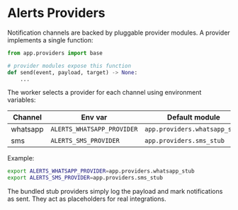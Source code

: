 # Alerts Providers

Notification channels are backed by pluggable provider modules. A provider
implements a single function:

```python
from app.providers import base

# provider modules expose this function
def send(event, payload, target) -> None:
    ...
```

The worker selects a provider for each channel using environment variables:

| Channel  | Env var                    | Default module                     |
|----------|---------------------------|------------------------------------|
| whatsapp | `ALERTS_WHATSAPP_PROVIDER` | `app.providers.whatsapp_stub` |
| sms      | `ALERTS_SMS_PROVIDER`      | `app.providers.sms_stub`      |

Example:

```bash
export ALERTS_WHATSAPP_PROVIDER=app.providers.whatsapp_stub
export ALERTS_SMS_PROVIDER=app.providers.sms_stub
```

The bundled stub providers simply log the payload and mark notifications as
sent. They act as placeholders for real integrations.
